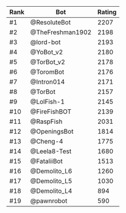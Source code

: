 Rank|Bot|Rating
---|---|---
#1|@ResoluteBot|2207
#2|@TheFreshman1902|2198
#3|@lord-bot|2193
#4|@YoBot_v2|2180
#5|@TorBot_v2|2178
#6|@ToromBot|2176
#7|@Intron014|2171
#8|@TorBot|2157
#9|@LolFish-1|2145
#10|@FireFishBOT|2139
#11|@RaspFish|2031
#12|@OpeningsBot|1814
#13|@Cheng-4|1775
#14|@Leela8-Test|1680
#15|@FataliiBot|1513
#16|@Demolito_L6|1260
#17|@Demolito_L5|1030
#18|@Demolito_L4|894
#19|@pawnrobot|590
